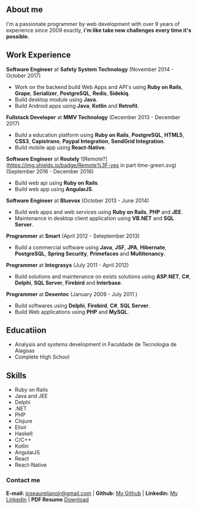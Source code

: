 ## About me

I'm a passionate programmer by web development with over 9 years of experience since 2009 exactly, **i'm like take new challenges every time it's possible.**

## Work Experience

**Software Engineer** at **Safety System Technology** (November 2014 - October 2017)

* Work on the backend build Web Apps and API's using **Ruby on Rails**, **Grape**, **Serializer**, **PostgreSQL**, **Redis**, **Sidekiq**.
* Build desktop module using **Java**.
* Build Android apps using **Java**, **Kotlin** and **Retrofit**.

**Fullstack Developer** at **MMV Technology** (December 2013 - December 2017)

* Build a education platform using **Ruby on Rails**, **PostgreSQL**, **HTML5**, **CSS3**, **Capistrano**, **Paypal Integration**, **SendGrid Integration**.
* Build mobile app using **React-Native**.

**Software Engineer** at **Routely** ![Remote?](https://img.shields.io/badge/Remote%3F-yes in part time-green.svg) (September 2016 - December 2016)

* Build web api using **Ruby on Rails**.
* Build web app using **AngularJS**.

**Software Engineer** at **Bluevox** (October 2013 - June 2014)

* Build web apps and web services using **Ruby on Rails**, **PHP** and **JEE**.
* Maintenance in desktop client application using **VB.NET** and **SQL Server**.

**Programmer** at **Smart** (April 2012 - Seteptember 2013)

* Build a commercial software using **Java**, **JSF**, **JPA**, **Hibernate**, **PostgreSQL**, **Spring Security**, **Primefaces** and **Multitenancy**.

**Programmer** at **Integrasys** (July 2011 - April 2012)

* Build solutions and maintenance on exists solutions using **ASP.NET**, **C#**, **Delphi**, **SQL Server**, **Firebird** and **Interbase**.

**Programmer** at **Desentec** (January 2009 - July 2011 )

* Build softwares using **Delphi**, **Firebird**, **C#**, **SQL Server**.
* Build Web applications using **PHP** and **MySQL**.

## Educatiion

* Analysis and systems development in Faculdade de Tecnologia de Alagoas
* Complete High School

## Skills

* Ruby on Rails
* Java and JEE
* Delphi
* .NET
* PHP
* Clojure
* Elixir
* Haskell
* C/C++
* Kotlin
* AngularJS
* React
* React-Native

### Contact me

**E-mail:** joseaurelianojr@gmail.com |
**Github:** [My Github](https://github.com/JoseAurelianoJR) |
**Linkedin:** [My Linkedin](https://www.linkedin.com/in/joseaurelianojr/) |
**PDF Resume** [Download](https://github.com/JoseAurelianoJR/joseaurelianojr.github.io/master/resume-en.pdf)



